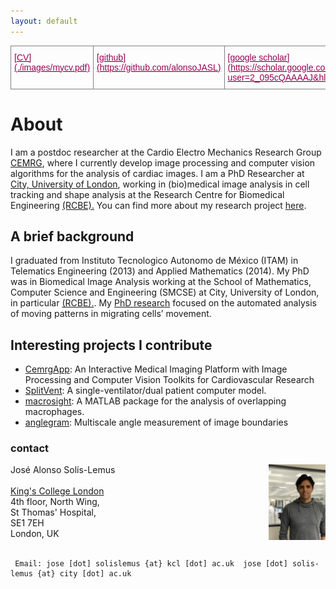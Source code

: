 ```yaml
---
layout: default
---
```

<style type="text/css">
.tg  {border-collapse:collapse;border-spacing:0;}
.tg td{border-color:black;border-style:solid;border-width:1px;font-family:Arial, sans-serif;font-size:14px;
  overflow:hidden;padding:10px 5px;word-break:normal;}
.tg th{border-color:black;border-style:solid;border-width:1px;font-family:Arial, sans-serif;font-size:14px;
  font-weight:normal;overflow:hidden;padding:10px 5px;word-break:normal;}
.tg .tg-0pky{border-color:inherit;text-align:left;vertical-align:top}
</style>
<table class="tg">
<thead>
  <tr>
    <th class="tg-0pky"><a href="./images/mycv.pdf"><span style="color:#905">[CV](./images/mycv.pdf)</span></a></th>
    <th class="tg-0pky"><a href="https://github.com/alonsoJASL"><span style="color:#905">[github](https://github.com/alonsoJASL)</span></a></th>
    <th class="tg-0pky"><a href="https://scholar.google.co.uk/citations?user=2_095cQAAAAJ&hl=en"><span style="color:#905">[google scholar](https://scholar.google.co.uk/citations?user=2_095cQAAAAJ&amp;hl=en)</span></a></th>
    <th class="tg-0pky"><a href="https://www.researchgate.net/profile/Jose_Solis-Lemus"><span style="color:#905">[ResearchGate](https://www.researchgate.net/profile/Jose_Solis-Lemus)</span></a></th>
    <th class="tg-0pky"><a href="https://www.linkedin.com/in/alonsosolislemus"><span style="color:#905">[linkedin](https://www.linkedin.com/in/alonsosolislemus)</span></a></th>
  </tr>
</thead>
</table>

# About
I am a postdoc researcher at the Cardio Electro Mechanics Research Group 
[CEMRG](www.cemrg.com), where I currently develop image processing and 
computer vision algorithms for the analysis of cardiac images.
I am a PhD Researcher at [City, University of London](https://goo.gl/yVQBfX),
working in (bio)medical image analysis in cell tracking and shape analysis
at the Research Centre for Biomedical Engineering
[(RCBE).](https://www.city.ac.uk/biomedical-engineering-research-centre)
You can find more about my research project [here](https://goo.gl/doP13n).


## A brief background
I graduated from Instituto Tecnologico Autonomo de México (ITAM) in Telematics Engineering 
(2013) and Applied Mathematics (2014). My PhD was in Biomedical Image Analysis working at the 
School of Mathematics, Computer Science and Engineering (SMCSE) at City, University of London, 
in particular [(RCBE).](https://www.city.ac.uk/biomedical-engineering-research-centre). 
My [PhD research](https://goo.gl/yVQBfX) focused on the automated analysis of moving patterns 
in migrating cells’ movement. 

## Interesting projects I contribute
+ [CemrgApp](https://github.com/CemrgAppDevelopers/CemrgApp): An Interactive Medical Imaging Platform with Image Processing and Computer Vision Toolkits for Cardiovascular Research
+ [SplitVent](https://github.com/splitvent/splitvent): A single-ventilator/dual patient computer model.
+ [macrosight](https://github.com/alonsoJASL/macrosight): A MATLAB package for the analysis of overlapping macrophages.
+ [anglegram](https://github.com/alonsoJASL/matlab.anglegram): Multiscale angle measurement of image boundaries


### contact
<img align="right" height="18%" rotate="180" width="18%" src="./images/Profilepic.jpeg">

<div class="container">
    <div class="row-fluid">
        <div class="span5">
            Jos&eacute; Alonso Sol&iacute;s-Lemus<br/>
            <a href="https://www.kcl.ac.uk/people/jose-alonso-solis-lemus"> </a><br/>
            <a href="kcl.ac.uk">King's College London</a><br/>
            4th floor, North Wing, <br/>
            St Thomas' Hospital,<br/>
            SE1 7EH<br/>
            London, UK<br/><br/>
        </div>
    </div>
</div>


```
 Email: jose [dot] solislemus {at} kcl [dot] ac.uk  jose [dot] solis-lemus {at} city [dot] ac.uk
```
